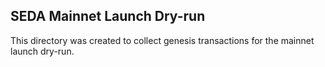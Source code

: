 ## SEDA Mainnet Launch Dry-run

This directory was created to collect genesis transactions for the mainnet launch dry-run.
